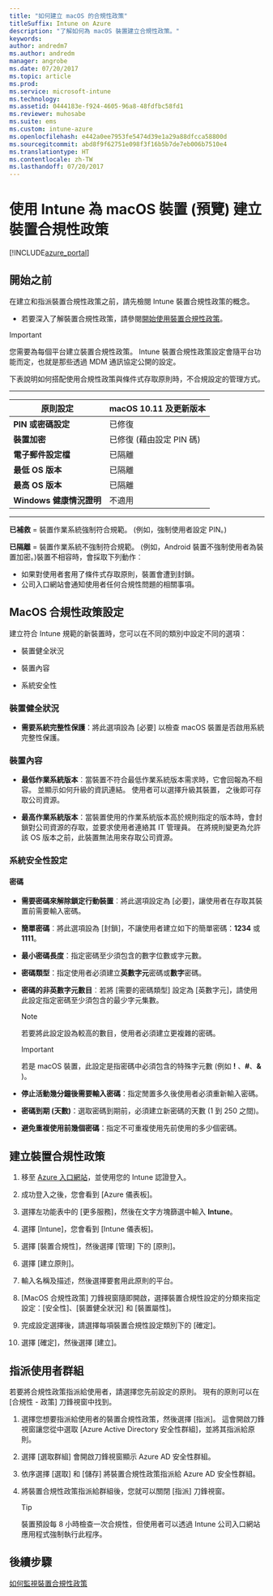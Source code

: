 ```yaml
---
title: "如何建立 macOS 的合規性政策"
titleSuffix: Intune on Azure
description: "了解如何為 macOS 裝置建立合規性政策。"
keywords: 
author: andredm7
ms.author: andredm
manager: angrobe
ms.date: 07/20/2017
ms.topic: article
ms.prod: 
ms.service: microsoft-intune
ms.technology: 
ms.assetid: 0444183e-f924-4605-96a8-48fdfbc58fd1
ms.reviewer: muhosabe
ms.suite: ems
ms.custom: intune-azure
ms.openlocfilehash: e442a0ee7953fe5474d39e1a29a88dfcca58800d
ms.sourcegitcommit: abd8f9f62751e098f3f16b5b7de7eb006b7510e4
ms.translationtype: HT
ms.contentlocale: zh-TW
ms.lasthandoff: 07/20/2017
---
```

# <a name="create-a-device-compliance-policy-for-macos-devices-preview-with-intune"></a>使用 Intune 為 macOS 裝置 (預覽) 建立裝置合規性政策


[!INCLUDE[azure_portal](./includes/azure_portal.md)]

## <a name="before-you-begin"></a>開始之前

在建立和指派裝置合規性政策之前，請先檢閱 Intune 裝置合規性政策的概念。

- 若要深入了解裝置合規性政策，請參閱[開始使用裝置合規性政策](device-compliance.md)。

> [!IMPORTANT]
> 您需要為每個平台建立裝置合規性政策。 Intune 裝置合規性政策設定會隨平台功能而定，也就是那些透過 MDM 通訊協定公開的設定。

下表說明如何搭配使用合規性政策與條件式存取原則時，不合規設定的管理方式。

-------------------------------


| **原則設定** | **macOS 10.11 及更新版本** |
| --- | --- |
| **PIN 或密碼設定** | 已修復 |   
| **裝置加密** | 已修復 (藉由設定 PIN 碼) |
| **電子郵件設定檔** | 已隔離 |
|**最低 OS 版本** | 已隔離 |
| **最高 OS 版本** | 已隔離 |  
| **Windows 健康情況證明** | 不適用 |  
----------------------------


**已補救** = 裝置作業系統強制符合規範。 (例如，強制使用者設定 PIN。)

**已隔離** = 裝置作業系統不強制符合規範。 (例如，Android 裝置不強制使用者為裝置加密。)裝置不相容時，會採取下列動作︰

- 如果對使用者套用了條件式存取原則，裝置會遭到封鎖。
- 公司入口網站會通知使用者任何合規性問題的相關事項。

## <a name="macos-compliance-policy-settings"></a>MacOS 合規性政策設定

建立符合 Intune 規範的新裝置時，您可以在不同的類別中設定不同的選項：

- 裝置健全狀況

- 裝置內容

- 系統安全性

### <a name="device-health"></a>裝置健全狀況

- **需要系統完整性保護**：將此選項設為 [必要] 以檢查 macOS 裝置是否啟用系統完整性保護。

### <a name="device-properties"></a>裝置內容

- **最低作業系統版本**︰當裝置不符合最低作業系統版本需求時，它會回報為不相容。 並顯示如何升級的資訊連結。 使用者可以選擇升級其裝置， 之後即可存取公司資源。

- **最高作業系統版本**：當裝置使用的作業系統版本高於規則指定的版本時，會封鎖對公司資源的存取，並要求使用者連絡其 IT 管理員。 在將規則變更為允許該 OS 版本之前，此裝置無法用來存取公司資源。

### <a name="system-security-settings"></a>系統安全性設定

#### <a name="password"></a>密碼

- **需要密碼來解除鎖定行動裝置**︰將此選項設定為 [必要]，讓使用者在存取其裝置前需要輸入密碼。

- **簡單密碼**︰將此選項設為 [封鎖]，不讓使用者建立如下的簡單密碼：**1234** 或 **1111**。

- **最小密碼長度**：指定密碼至少須包含的數字位數或字元數。

- **密碼類型**：指定使用者必須建立**英數字元**密碼或**數字**密碼。

- **密碼的非英數字元數目**︰若將 [需要的密碼類型] 設定為 [英數字元]，請使用此設定指定密碼至少須包含的最少字元集數。 

    > [!NOTE]
    > 若要將此設定設為較高的數目，使用者必須建立更複雜的密碼。

    > [!IMPORTANT]
    > 若是 macOS 裝置，此設定是指密碼中必須包含的特殊字元數 (例如 **!** 、**#**、**&amp;** )。

- **停止活動幾分鐘後需要輸入密碼**：指定閒置多久後使用者必須重新輸入密碼。

- **密碼到期 (天數)**：選取密碼到期前，必須建立新密碼的天數 (1 到 250 之間)。

- **避免重複使用前幾個密碼**：指定不可重複使用先前使用的多少個密碼。

## <a name="to-create-a-device-compliance-policy"></a>建立裝置合規性政策

1. 移至 [Azure 入口網站](https://portal.azure.com)，並使用您的 Intune 認證登入。

2. 成功登入之後，您會看到 [Azure 儀表板]。

3. 選擇左功能表中的 [更多服務]，然後在文字方塊篩選中輸入 **Intune**。

4. 選擇 [Intune]，您會看到 [Intune 儀表板]。

5. 選擇 [裝置合規性]，然後選擇 [管理] 下的 [原則]。

6. 選擇 [建立原則]。

7. 輸入名稱及描述，然後選擇要套用此原則的平台。

8. [MacOS 合規性政策] 刀鋒視窗隨即開啟，選擇裝置合規性設定的分類來指定設定：[安全性]、[裝置健全狀況] 和 [裝置屬性]。

10. 完成設定選擇後，請選擇每項裝置合規性設定類別下的 [確定]。

11. 選擇 [確定]，然後選擇 [建立]。

## <a name="assign-user-groups"></a>指派使用者群組

若要將合規性政策指派給使用者，請選擇您先前設定的原則。 現有的原則可以在 [合規性 - 政策] 刀鋒視窗中找到。

1. 選擇您想要指派給使用者的裝置合規性政策，然後選擇 [指派]。 這會開啟刀鋒視窗讓您從中選取 [Azure Active Directory 安全性群組]，並將其指派給原則。

2. 選擇 [選取群組] 會開啟刀鋒視窗顯示 Azure AD 安全性群組。

3. 依序選擇 [選取] 和 [儲存] 將裝置合規性政策指派給 Azure AD 安全性群組。

4. 將裝置合規性政策指派給群組後，您就可以關閉 [指派] 刀鋒視窗。

    > [!TIP]
    > 裝置預設每 8 小時檢查一次合規性，但使用者可以透過 Intune 公司入口網站應用程式強制執行此程序。

## <a name="next-steps"></a>後續步驟

[如何監視裝置合規性政策](compliance-policy-monitor.md)

